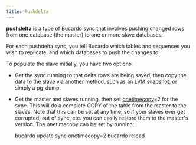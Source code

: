 ```yaml
---
title: Pushdelta
---
```


**pushdelta** is a type of Bucardo [sync](/Bucardo/object_types/sync)
that involves pushing changed rows from one database (the master) to one or
more slave databases.

For each pushdelta sync, you tell Bucardo which tables and sequences you wish
to replicate, and which databases to push the changes to.

To populate the slave initially, you have two options:

-   Get the sync running to that delta rows are being saved, then copy
    the data to the slave via another method, such as an LVM snapshot,
    or simply a pg_dump.
-   Get the master and slaves running, then set [onetimecopy](/Bucardo/operations/onetimecopy)=2
    for the sync.  This will do a complete COPY of the table from the master
    to the slaves.  Note that this can be set at any time, so if your slaves
    ever get corrupted, out of sync, etc. you can easily restore them
    to the master's version.  The onetimecopy can be set by running:

    bucardo update sync <syncname> onetimecopy=2
    bucardo reload <syncname>
